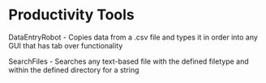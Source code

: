 # Productivity Tools

DataEntryRobot - Copies data from a .csv file and types it in order into any GUI that has tab over functionality

SearchFiles - Searches any text-based file with the defined filetype and within the defined directory for a string


